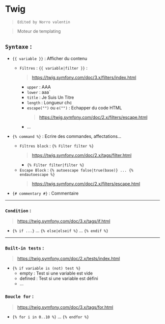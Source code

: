 # Twig

> `Edited by Norro valentin`

> Moteur de templating

## `Syntaxe` :
* `{{ variable }}` : Afficher du contenu
    * `Filtres` : `{{ variable|filter }}` :
        > https://twig.symfony.com/doc/3.x/filters/index.html
        * `upper` : AAA
        * `lower` : aaa`
        * `title` : Je Suis Un Titre
        * `length` : Longueur chc
        * `escape("")` ou `e("")` :  Echapper du code HTML
            > https://twig.symfony.com/doc/2.x/filters/escape.html
        * ...
    
* `{% command %}` : Ecrire des commandes, affectations...
    * `Filtres block` : `{% Filter filter %}`
        > https://twig.symfony.com/doc/2.x/tags/filter.html
        * `{% Filter filter|filter %}`
    * `Escape Block` : `{% autoescape false|true(base)} ... {% endautoescape %}`
        > https://twig.symfony.com/doc/2.x/filters/escape.html
* `{# commentary #}` : Commentaire
---
### `Condition` :
> https://twig.symfony.com/doc/3.x/tags/if.html
* `{% if ...}` ... `{% else|elseif %}` ... `{% endif %}`

---
### `Built-in tests` :
> https://twig.symfony.com/doc/2.x/tests/index.html
* `{% if variable is (not) test %}`
    * empty : Test si une variable est vide
    * defined : Test si une variable est défini
    * ...
### `Boucle for` : 
> https://twig.symfony.com/doc/3.x/tags/for.html
* `{% for i in 0..10 %}` ... `{% endfor %}`
